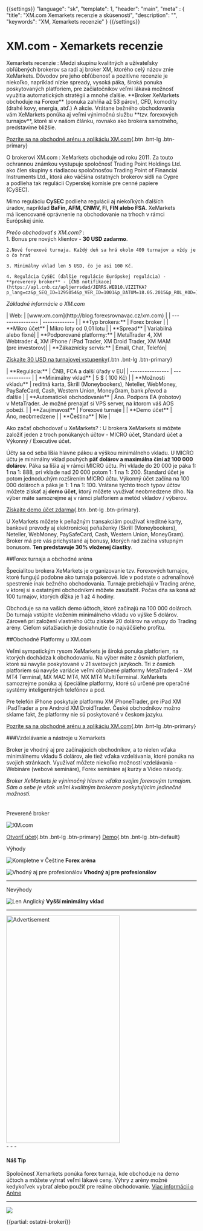 {{settings}}
  "language": "sk",
  "template": 1,
  "header": "main",
  "meta" : {
    "title": "XM.com Xemarkets recenzie a skúsenosti",
    "description": "",
    "keywords": "XM, Xemarkets recenzie"
  }
{{/settings}}
<span itemprop="reviewRating" itemscope itemtype="http://schema.org/Rating">
  <meta itemprop="worstRating" content="1"/>
  <meta itemprop="ratingValue" content="90"/>
  <meta itemprop="bestRating" content="100"/>
</span>
<meta itemprop="itemreviewed" content="XM.com Xemarkets">
<meta itemprop="author" content="ForexSrovnávač.cz">

<div class="row">
<div class="col-md-9" role="main" markdown="1">



# XM.com - Xemarkets recenzie
<div class="row" style="width:92%">
  <div class="col-md-6" markdown="1">
Xemarkets recenzie
:    
Medzi skupinu kvalitných a užívateľsky obľúbených brokerov sa radí aj broker XM, ktorého celý názov znie XeMarkets. Dôvodov pre jeho obľúbenosť a pozitívne recenzie je niekoľko, napríklad nízke spready, vysoká páka, široká ponuka poskytovaných platforiem, pre začiatočníkov veľmi lákavá možnosť využitia automatických stratégií a mnohé ďalšie.
**Broker XeMarkets obchoduje na Forexe** (ponuka zahŕňa až 53 párov), CFD, komodity (drahé kovy, energia, atď.) A akcie. Vrátane bežného obchodovania vám XeMarkets ponúka aj veľmi výnimočnú službu **tzv. forexových turnajov**, ktoré si v našom článku, rovnako ako brokera samotného, ​​predstavíme bližšie.


[Pozrite sa na obchodné arénu a aplikáciu XM.com](http://blog.forexsrovnavac.cz/sk/xm.com){.btn .bnt-lg .btn-primary}
</div>
  <div class="col-md-6" markdown="1">
O brokerovi XM.com
:    
XeMarkets obchoduje od roku 2011. Za touto ochrannou známkou vystupuje spoločnosť Trading Point Holdings Ltd. ako člen skupiny s riadiacou spoločnosťou Trading Point of Financial Instruments Ltd., ktorá ako väčšina ostatných brokerov sídli na Cypre a podlieha tak regulácii Cyperskej komisie pre cenné papiere (CySEC).

Mimo reguláciu **CySEC** podlieha regulácii aj niekoľkých ďalších úradov, napríklad **BaFin, AFM, CNMV, FI, FIN alebo FSA**. XeMarkets má licencované oprávnenie na obchodovanie na trhoch v rámci Európskej únie.

</div>
</div>

*Prečo obchodovať s XM.com?*
:    
    1. Bonus pre nových klientov - **30 USD zadarmo**.

    2.Nové forexové turnaja. Každý deň sa hrá okolo 400 turnajov a vždy je o čo hrať
    
    3. Minimálny vklad len 5 USD, čo je asi 100 Kč.

    4. Regulácia CySEC (ďalšie regulácie Európskej regulácia) - **preverený broker** - [ČNB notifikace](https://apl.cnb.cz/apljerrsdad/JERRS.WEB10.VIZITKA?p_lang=cz&p_SEQ_ID=1295054&p_VER_ID=1001&p_DATUM=18.05.2015&p_ROL_KOD=)

*Základné informácie o XM.com*
<div class="row" style="width:92%">
  <div class="col-md-6" markdown="1">
| Web:     |   [www.xm.com](http://blog.forexsrovnavac.cz/xm.com) |
| ---------------- | ------------- |
| **Typ brokera:**   | Forex broker |
| **Mikro účet** | Mikro loty od 0,01 lotu |
| **Spread** | Variabilná alebo fixné|
| **Podporované platformy:**  | MetaTrader 4, XM Webtrader 4, XM iPhone / iPad Trader, XM Droid Trader, XM MAM (pre investorov)|
| **Zákaznícky servis:**  | Email, Chat, Telefón|

[Získajte 30 USD na turnajovej vstupenky](http://blog.forexsrovnavac.cz/sk/xm.com){.btn .bnt-lg .btn-primary}

  </div>
  <div class="col-md-6" markdown="1">
| **Regulácia:**  | ČNB, FCA a další úřady v EU|
| ---------------- | ------------- |
| **Minimálny vklad**  | 5 $ ( 100 Kč) |
| **Možnosti vkladu**  | reditná karta, Skrill (Moneybookers), Neteller, WebMoney, PaySafeCard, Cash, Western Union, MoneyGram, bank.převod a ďalšie |
| **Automatické obchodovanie**  |  Áno. Podpora EA (robotov) v MetaTrader. Je možné prenajať si VPS server, na ktorom váš AOS pobeží. |
| **Zaujímavosť**  | Forexové turnaje |
| **Demo účet**  | Áno, neobmedzene |
| **Čeština**  | Nie |

</div>
</div>



Ako začať obchodovať u XeMarkets?
:   U brokera XeMarkets si môžete založiť jeden z troch ponúkaných účtov - MICRO účet, Standard účet a Výkonný / Executive účet.

Účty sa od seba líšia hlavne pákou a výškou minimálneho vkladu. U MICRO účtu je minimálny vklad pouhých **päť dolárov a maximálna činí až 100 000 dolárov**. Páka sa líšia aj v rámci MICRO účtu. Pri vklade do 20 000 je páka 1: 1 na 1: 888, pri vklade nad 20 000 potom 1: 1 na 1: 200. Štandard účet je potom jednoduchým rozšírením MICRO účtu. Výkonný účet začína na 100 000 dolároch a páka je 1: 1 na 1: 100. Vrátane týchto troch typov účtov môžete získať aj **demo účet**, ktorý môžete využívať neobmedzene dlho.
Na výber máte samozrejme aj v rámci platforiem a metód vkladov / výberov. 

[Získajte demo účet zdarma](http://blog.forexsrovnavac.cz/sk/xm.com){.btn .bnt-lg .btn-primary}.

U XeMarkets môžete k peňažným transakciám používať kreditné karty, bankové prevody aj elektronickej peňaženky (Skrill (Moneybookers), Neteller, WebMoney, PaySafeCard, Cash, Western Union, MoneyGram). Broker má pre vás prichystané aj bonusy, ktorých rad začína vstupným bonusom. **Ten predstavuje 30% vloženej čiastky**.

##Forex turnaja a obchodné aréna

Špecialitou brokera XeMarkets je organizovanie tzv. Forexových turnajov, ktoré fungujú podobne ako turnaja pokerové. Ide v podstate o adrenalínové spestrenie inak bežného obchodovania. Turnaje prebiehajú v Trading aréne, v ktorej si s ostatnými obchodníkmi môžete zasúťažiť. Počas dňa sa koná až 100 turnajov, ktorých dĺžka je 1 až 4 hodiny.

Obchoduje sa na vašich demo účtoch, ktoré začínajú na 100 000 dolároch. Do turnaja vstúpite vložením minimálneho vkladu vo výške 5 dolárov. Zároveň pri založení vlastného účtu získate 20 dolárov na vstupy do Trading arény. Cieľom súťažiacich je dosiahnutie čo najväčšieho profitu.

##Obchodné Platformy u XM.com

Veľmi sympatickým rysom XeMarkets je široká ponuka platforiem, na ktorých dochádza k obchodovaniu. Na výber máte z ôsmich platforiem, ktoré sú navyše poskytované v 21 svetových jazykoch. Tri z ôsmich platforiem sú navyše variácie veľmi obľúbené platformy MetaTrader4 - XM MT4 Terminal, MX MAC MT4, MX MT4 MultiTerminal.
XeMarkets samozrejme ponúka aj špeciálne platformy, ktoré sú určené pre operačné systémy inteligentných telefónov a pod.

Pre telefón iPhone poskytuje platformu XM iPhoneTrader, pre iPad XM iPadTrader a pre Android XM DroidTrader. České obchodníkov možno sklame fakt, že platformy nie sú poskytované v českom jazyku.


[Pozrite sa na obchodné arénu a aplikáciu XM.com](http://blog.forexsrovnavac.cz/sk/xm.com){.btn .bnt-lg .btn-primary}

###Vzdelávanie a nástroje u Xemarkets


Broker je vhodný aj pre začínajúcich obchodníkov, a to nielen vďaka minimálnemu vkladu 5 dolárov, ale tiež vďaka vzdelávania, ktoré ponúka na svojich stránkach. Využívať môžete niekoľko možností vzdelávania - Webináre (webové semináre), Forex semináre aj kurzy a Video návody.

*Broker XeMarkets je výnimočný hlavne vďaka svojim forexovým turnajom. Sám o sebe je však veľmi kvalitným brokerom poskytujúcim jedinečné možnosti.*



</div>
<div class="col-md-3" markdown="1">
<div class="well" markdown="1" style="margin-top: 2.5em">
Preverené broker

![XM.com](http://i.imgur.com/Ovf3rUQ.png)

[Otvoriť účet](http://blog.forexsrovnavac.cz/sk/xm.com "Registrácia"){.btn .bnt-lg .btn-primary} [Demo](http://blog.forexsrovnavac.cz/sk/xm.com "Demo účet"){.btn .bnt-lg .btn-default}

</div>
<div class="container-fluid" markdown="1">

Výhody

![Kompletne v Češtine](http://s28.postimg.org/lj87xfcyh/1402286470_1.png)     **Forex aréna**

![Vhodný aj pre profesionálov](http://s28.postimg.org/lj87xfcyh/1402286470_1.png)     **Vhodný aj pre profesionálov**

- - -
</div>
<div class="container-fluid" markdown="1">
Nevýhody

![Len Anglický](http://s16.postimg.org/kwlkxzd75/1402286495_2.png)     **Vyšší minimálny vklad**

- - -
</div>

<SCRIPT language='JavaScript1.1' SRC="https://ad.doubleclick.net/ddm/adj/N8017.2070109FOREXSROVNAVAC.CZ/B9072665.122768029;sz=300x600;ord={{@timestamp}}?"></SCRIPT><NOSCRIPT><A HREF="https://ad.doubleclick.net/ddm/jump/N8017.2070109FOREXSROVNAVAC.CZ/B9072665.122768029;sz=300x600;ord={{@timestamp}}?"><IMG SRC="https://ad.doubleclick.net/ddm/ad/N8017.2070109FOREXSROVNAVAC.CZ/B9072665.122768029;sz=300x600;ord={{@timestamp}}?" BORDER=0 WIDTH=300 HEIGHT=600 ALT="Advertisement"></A></NOSCRIPT>

<div class="container-fluid" markdown="1">
- - -

#### Náš Tip
Spoločnosť Xemarkets ponúka forex turnaja, kde obchoduje na demo účtoch a môžete vyhrať veľmi lákavé ceny. Výhry z arény možné kedykoľvek vybrať alebo použiť pre reálne obchodovanie. [Viac informácií o Aréne](http://blog.forexsrovnavac.cz/sk/xm.com)
- - -
<a href="http://blog.forexsrovnavac.cz/sk/xm.com" alt="Demo účet" target="_blank">
 <img src="http://blog.forexsrovnavac.cz/wp-content/uploads/2014/10/informace.png" width="" height=""/>

</a>

</div>
</div>
</div>

{{partial: ostatni-brokeri}}
